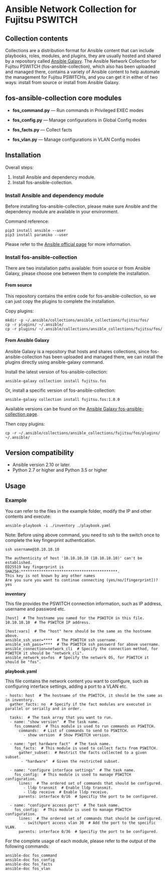 # Ansible Network Collection for Fujitsu PSWITCH

## Collection contents

Collections are a distribution format for Ansible content that can include playbooks, roles, modules, and plugins, they are usually hosted and shared by a repository called [Ansible Galaxy](https://galaxy.ansible.com). The Ansible Network Collection for Fujitsu PSWITCH (fos-ansible-collection), which also has been uploaded and managed there, contains a variety of Ansible content to help automate the management for Fujitsu PSWITCHs, and you can get it in either of two ways: install from source or install from Ansible Galaxy.

## fos-ansible-collection core modules

- **fos_command.py** — Run commands in Privileged EXEC modes

- **fos_config.py** — Manage configurations in Global Config modes

- **fos_facts.py** — Collect facts

- **fos_vlan.py** — Manage configurations in VLAN Config modes

## Installation

Overall steps:

1. Install Ansible and dependency module.
2. Install fos-ansible-collection.

### Install Ansible and dependency module

Before installing fos-ansible-collection, please make sure Ansible and the dependency module are available in your environment.

Command reference:

```
pip3 install ansible --user
pip3 install paramiko --user
```

Please refer to the [Ansible official page](https://docs.ansible.com/ansible/latest/installation_guide/intro_installation.html#installing-ansible) for more information.

### Install fos-ansible-collection

There are two installation paths available: from source or from Ansible Galaxy, please choose one between them to complete the installation.

#### From source

This repository contains the entire code for fos-ansible-collection, so we can just copy the plugins to complete the installation.

Copy plugins:

```
mkdir -p ~/.ansible/collections/ansible_collections/fujitsu/fos/
cp -r plugins/ ~/.ansible/
cp -r plugins/ ~/.ansible/collections/ansible_collections/fujitsu/fos/
```

#### From Ansible Galaxy

Ansible Galaxy is a repository that hosts and shares collections, since fos-ansible-collection has been uploaded and managed there, we can install the plugins directly using ansible-galaxy command.

Install the latest version of fos-ansible-collection:

```
ansible-galaxy collection install fujitsu.fos
```

Or, install a specific version of fos-ansible-collection:

```
ansible-galaxy collection install fujitsu.fos:1.0.0
```

Available versions can be found on the [Ansible Galaxy fos-ansible-collection page](https://galaxy.ansible.com/fujitsu/fos).

Then copy plugins:

```
cp -r ~/.ansible/collections/ansible_collections/fujitsu/fos/plugins/ ~/.ansible/
```

## Version compatibility

* Ansible version 2.10 or later.
* Python 2.7 or higher and Python 3.5 or higher

## Usage

### Example
You can refer to the files in the example folder, modify the IP and other contents and execute:

```
ansible-playbook -i ./inventory ./playbook.yaml
```

Note: Before using above command, you need to ssh to the switch once to complete the key fingerprint authentication.

```
ssh username@10.10.10.10
```

```
The authenticity of host '10.10.10.10 (10.10.10.10)' can't be established.
ED25519 key fingerprint is SHA256:*******************************************.
This key is not known by any other names
Are you sure you want to continue connecting (yes/no/[fingerprint])? yes
```

**inventory**

This file provides the PSWITCH connection information, such as IP address, username and password etc.

```
[host]  # The hostname you named for the PSWITCH in this file.
10.10.10.10  # The PSWITCH IP address.

[host:vars]  # The "host" here should be the same as the hostname above.
ansible_ssh_user=****  # The PSWITCH ssh username.
ansible_ssh_pass=****  # The PSWITCH ssh password for above username.
ansible_connection=network_cli  # Specify the connection method, for PSWITCH it should be "network_cli".
ansible_network_os=fos  # Specify the network OS, for PSWITCH it should be "fos".
```

**playbook.yaml**

This file contains the network content you want to configure, such as configuring interface settings, adding a port to a VLAN etc.

```
- hosts: host  # The hostname of the PSWITCH, it should be the same as in inventory.
  gather_facts: no  # Specify if the fact modules are executed in parallel or serially and in order.

  tasks:  # The task array that you want to run.
  - name: "show version"  # The task name.
    fos_command:  # This module is used to run commands on PSWITCH.
      commands:  # List of commands to send to PSWITCH.
        - show version  # Show PSWITCH version.

  - name: "get hardware fact"  # The task name.
    fos_facts:  # This module is used to collect facts from PSWITCH.
      gather_subset:  # Restrict the facts collected to a given subset.
       - "hardware"  # Given the restricted subset.

  - name: "configure interface settings"  # The task name.
    fos_config:  # This module is used to manage PSWITCH configuration.
      lines:  # The ordered set of commands that should be configured.
        - lldp transmit  # Enable lldp transmit.
        - lldp receive  # Enable lldp receive.
      parents: interface 0/16  # Specifiy the port to be configured.

  - name: "configure access port"  # The task name.
    fos_config:  # This module is used to manage PSWITCH configuration.
      lines:  # The ordered set of commands that should be configured.
        - switchport access vlan 30  # Add the port to the specific VLAN.
      parents: interface 0/36  # Specifiy the port to be configured.
```

For the complete usage of each module, please refer to the output of the following commands:

```
ansible-doc fos_command
ansible-doc fos_config
ansible-doc fos_facts
ansible-doc fos_vlan
```
